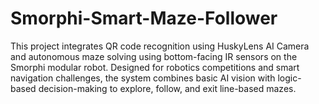 # Smorphi-Smart-Maze-Follower
This project integrates QR code recognition using HuskyLens AI Camera and autonomous maze solving using bottom-facing IR sensors on the Smorphi modular robot. Designed for robotics competitions and smart navigation challenges, the system combines basic AI vision with logic-based decision-making to explore, follow, and exit line-based mazes.
